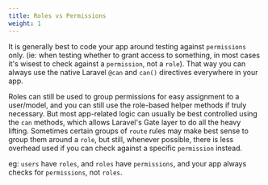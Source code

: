 ```yaml
---
title: Roles vs Permissions
weight: 1
---
```


It is generally best to code your app around testing against `permissions` only. (ie: when testing whether to grant access to something, in most cases it's wisest to check against a `permission`, not a `role`). That way you can always use the native Laravel `@can` and `can()` directives everywhere in your app.

Roles can still be used to group permissions for easy assignment to a user/model, and you can still use the role-based helper methods if truly necessary. But most app-related logic can usually be best controlled using the `can` methods, which allows Laravel's Gate layer to do all the heavy lifting.  Sometimes certain groups of `route` rules may make best sense to group them around a `role`, but still, whenever possible, there is less overhead used if you can check against a specific `permission` instead.

eg: `users` have `roles`, and `roles` have `permissions`, and your app always checks for `permissions`, not `roles`.

